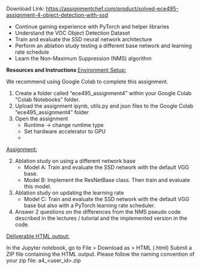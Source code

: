 Download Link: https://assignmentchef.com/product/solved-ece495-assignment-4-object-detection-with-ssd
<br>
<ul>

 <li>Continue gaining experience with PyTorch and helper libraries</li>

 <li>Understand the VOC Object Detection Dataset</li>

 <li>Train and evaluate the SSD neural network architecture</li>

 <li>Perform an ablation study testing a different base network and learning rate schedule</li>

 <li>Learn the Non-Maximum Suppression (NMS) algorithm</li>

</ul>




<strong>Resources and Instructions </strong><u>Environment Setup:</u>

We recommend using Google Colab to complete this assignment.

<ol>

 <li>Create a folder called “ece495_assignment4” within your Google Colab “Colab Notebooks” folder.</li>

 <li>Upload the assignment ipynb, utils.py and json files to the Google Colab “ece495_assignment4” folder</li>

 <li>Open the assignment

  <ul>

   <li>Runtime -&gt; change runtime type</li>

   <li>Set hardware accelerator to GPU</li>

   <li></li>

  </ul></li>

</ol>




<u>Assignment:</u>

<ol start="2">

 <li>Ablation study on using a different network base

  <ul>

   <li>Model A: Train and evaluate the SSD network with the default VGG base.</li>

   <li>Model B: Implement the ResNetBase class. Then train and evaluate this model.</li>

  </ul></li>

 <li>Ablation study on updating the learning rate

  <ul>

   <li>Model C: Train and evaluate the SSD network with the default VGG base but also with a PyTorch learning rate scheduler.</li>

  </ul></li>

 <li>Answer 2 questions on the differences from the NMS pseudo code described in the lectures / tutorial and the implemented version in the code.</li>

</ol>




<u>Deliverable HTML output:</u>

In the Jupyter notebook, go to File &gt; Download as &gt; HTML (.html) Submit a ZIP file containing the HTML output. Please follow the naming convention of your zip file: a4_&lt;user_id&gt;.zip